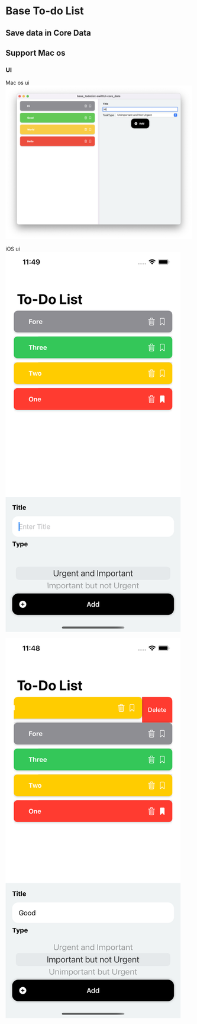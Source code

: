 #  Base To-do List

## Save data in Core Data

## Support Mac os

### UI

Mac os ui
![Mac os](./README_image/mac.png)

iOS ui
![UI](./README_image/ui.png)

![delete](./README_image/delete.png)
